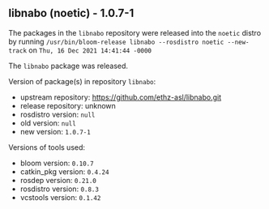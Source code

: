 ## libnabo (noetic) - 1.0.7-1

The packages in the `libnabo` repository were released into the `noetic` distro by running `/usr/bin/bloom-release libnabo --rosdistro noetic --new-track` on `Thu, 16 Dec 2021 14:41:44 -0000`

The `libnabo` package was released.

Version of package(s) in repository `libnabo`:

- upstream repository: https://github.com/ethz-asl/libnabo.git
- release repository: unknown
- rosdistro version: `null`
- old version: `null`
- new version: `1.0.7-1`

Versions of tools used:

- bloom version: `0.10.7`
- catkin_pkg version: `0.4.24`
- rosdep version: `0.21.0`
- rosdistro version: `0.8.3`
- vcstools version: `0.1.42`


